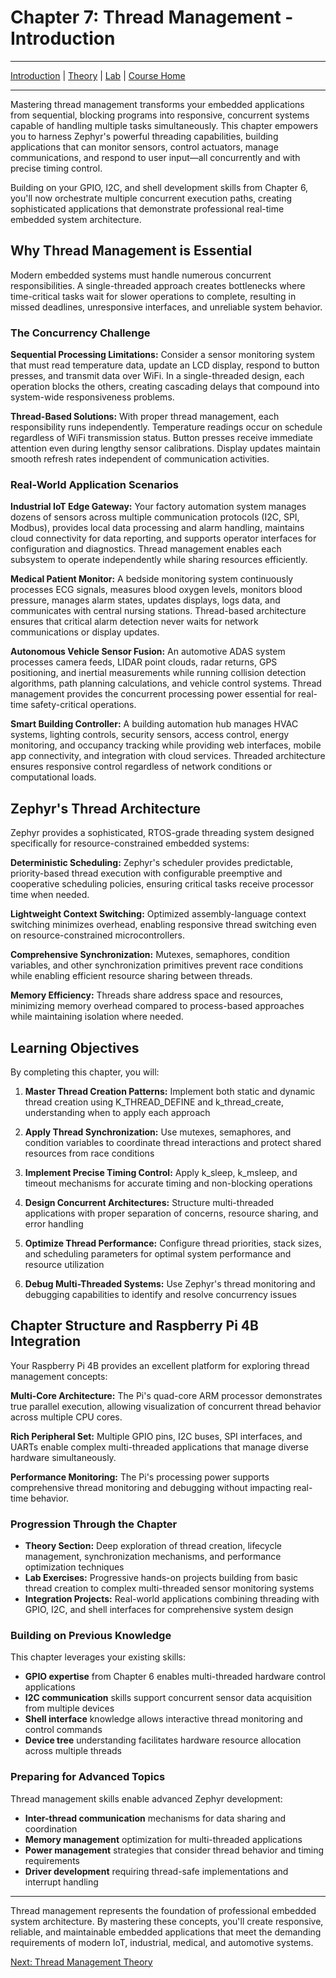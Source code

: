 # Chapter 7: Thread Management - Introduction

---
[Introduction](./README.md) | [Theory](./theory.md) | [Lab](./lab.md) | [Course Home](../index.md)

---

Mastering thread management transforms your embedded applications from sequential, blocking programs into responsive, concurrent systems capable of handling multiple tasks simultaneously. This chapter empowers you to harness Zephyr's powerful threading capabilities, building applications that can monitor sensors, control actuators, manage communications, and respond to user input—all concurrently and with precise timing control.

Building on your GPIO, I2C, and shell development skills from Chapter 6, you'll now orchestrate multiple concurrent execution paths, creating sophisticated applications that demonstrate professional real-time embedded system architecture.

## Why Thread Management is Essential

Modern embedded systems must handle numerous concurrent responsibilities. A single-threaded approach creates bottlenecks where time-critical tasks wait for slower operations to complete, resulting in missed deadlines, unresponsive interfaces, and unreliable system behavior.

### The Concurrency Challenge

**Sequential Processing Limitations:**
Consider a sensor monitoring system that must read temperature data, update an LCD display, respond to button presses, and transmit data over WiFi. In a single-threaded design, each operation blocks the others, creating cascading delays that compound into system-wide responsiveness problems.

**Thread-Based Solutions:**
With proper thread management, each responsibility runs independently. Temperature readings occur on schedule regardless of WiFi transmission status. Button presses receive immediate attention even during lengthy sensor calibrations. Display updates maintain smooth refresh rates independent of communication activities.

### Real-World Application Scenarios

**Industrial IoT Edge Gateway:**
Your factory automation system manages dozens of sensors across multiple communication protocols (I2C, SPI, Modbus), provides local data processing and alarm handling, maintains cloud connectivity for data reporting, and supports operator interfaces for configuration and diagnostics. Thread management enables each subsystem to operate independently while sharing resources efficiently.

**Medical Patient Monitor:**
A bedside monitoring system continuously processes ECG signals, measures blood oxygen levels, monitors blood pressure, manages alarm states, updates displays, logs data, and communicates with central nursing stations. Thread-based architecture ensures that critical alarm detection never waits for network communications or display updates.

**Autonomous Vehicle Sensor Fusion:**
An automotive ADAS system processes camera feeds, LIDAR point clouds, radar returns, GPS positioning, and inertial measurements while running collision detection algorithms, path planning calculations, and vehicle control systems. Thread management provides the concurrent processing power essential for real-time safety-critical operations.

**Smart Building Controller:**
A building automation hub manages HVAC systems, lighting controls, security sensors, access control, energy monitoring, and occupancy tracking while providing web interfaces, mobile app connectivity, and integration with cloud services. Threaded architecture ensures responsive control regardless of network conditions or computational loads.

## Zephyr's Thread Architecture

Zephyr provides a sophisticated, RTOS-grade threading system designed specifically for resource-constrained embedded systems:

**Deterministic Scheduling:** Zephyr's scheduler provides predictable, priority-based thread execution with configurable preemptive and cooperative scheduling policies, ensuring critical tasks receive processor time when needed.

**Lightweight Context Switching:** Optimized assembly-language context switching minimizes overhead, enabling responsive thread switching even on resource-constrained microcontrollers.

**Comprehensive Synchronization:** Mutexes, semaphores, condition variables, and other synchronization primitives prevent race conditions while enabling efficient resource sharing between threads.

**Memory Efficiency:** Threads share address space and resources, minimizing memory overhead compared to process-based approaches while maintaining isolation where needed.

## Learning Objectives

By completing this chapter, you will:

1. **Master Thread Creation Patterns:** Implement both static and dynamic thread creation using K_THREAD_DEFINE and k_thread_create, understanding when to apply each approach

2. **Apply Thread Synchronization:** Use mutexes, semaphores, and condition variables to coordinate thread interactions and protect shared resources from race conditions

3. **Implement Precise Timing Control:** Apply k_sleep, k_msleep, and timeout mechanisms for accurate timing and non-blocking operations

4. **Design Concurrent Architectures:** Structure multi-threaded applications with proper separation of concerns, resource sharing, and error handling

5. **Optimize Thread Performance:** Configure thread priorities, stack sizes, and scheduling parameters for optimal system performance and resource utilization

6. **Debug Multi-Threaded Systems:** Use Zephyr's thread monitoring and debugging capabilities to identify and resolve concurrency issues

## Chapter Structure and Raspberry Pi 4B Integration

Your Raspberry Pi 4B provides an excellent platform for exploring thread management concepts:

**Multi-Core Architecture:** The Pi's quad-core ARM processor demonstrates true parallel execution, allowing visualization of concurrent thread behavior across multiple CPU cores.

**Rich Peripheral Set:** Multiple GPIO pins, I2C buses, SPI interfaces, and UARTs enable complex multi-threaded applications that manage diverse hardware simultaneously.

**Performance Monitoring:** The Pi's processing power supports comprehensive thread monitoring and debugging without impacting real-time behavior.

### Progression Through the Chapter

- **Theory Section:** Deep exploration of thread creation, lifecycle management, synchronization mechanisms, and performance optimization techniques
- **Lab Exercises:** Progressive hands-on projects building from basic thread creation to complex multi-threaded sensor monitoring systems  
- **Integration Projects:** Real-world applications combining threading with GPIO, I2C, and shell interfaces for comprehensive system design

### Building on Previous Knowledge

This chapter leverages your existing skills:

- **GPIO expertise** from Chapter 6 enables multi-threaded hardware control applications  
- **I2C communication** skills support concurrent sensor data acquisition from multiple devices
- **Shell interface** knowledge allows interactive thread monitoring and control commands
- **Device tree** understanding facilitates hardware resource allocation across multiple threads

### Preparing for Advanced Topics

Thread management skills enable advanced Zephyr development:

- **Inter-thread communication** mechanisms for data sharing and coordination
- **Memory management** optimization for multi-threaded applications
- **Power management** strategies that consider thread behavior and timing requirements
- **Driver development** requiring thread-safe implementations and interrupt handling

---

Thread management represents the foundation of professional embedded system architecture. By mastering these concepts, you'll create responsive, reliable, and maintainable embedded applications that meet the demanding requirements of modern IoT, industrial, medical, and automotive systems.

[Next: Thread Management Theory](./theory.md)

